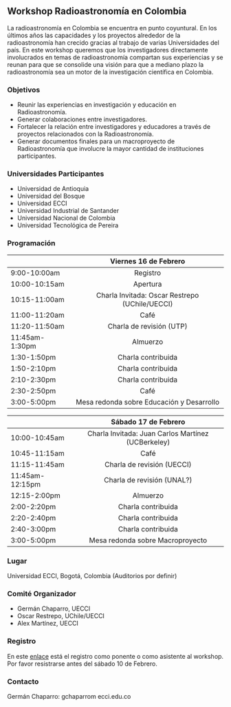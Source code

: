 ## Workshop Radioastronomía en Colombia
La radioastronomía en Colombia se encuentra en punto coyuntural. En los últimos años las capacidades y los proyectos alrededor de la radioastronomía han crecido gracias al trabajo de varias Universidades del país. En este workshop queremos que los investigadores directamente involucrados en temas de radioastronomía compartan sus experiencias y se reunan para que se consolide una visión para que a mediano plazo la radioastronomía sea un motor de la investigación científica en Colombia.

### Objetivos

- Reunir las experiencias en investigación y educación en Radioastronomía.
- Generar colaboraciones entre investigadores.
- Fortalecer la relación entre investigadores y educadores a través de proyectos relacionados con la Radioastronomía.
- Generar documentos finales para un macroproyecto de Radioastronomía que involucre la mayor cantidad de instituciones participantes.

### Universidades Participantes

- Universidad de Antioquia
- Universidad del Bosque
- Universidad ECCI
- Universidad Industrial de Santander
- Universidad Nacional de Colombia
- Universidad Tecnológica de Pereira

### Programación

| |Viernes 16 de Febrero |
| ------------- |:-------------:| 
| 9:00-10:00am  | Registro | 
| 10:00-10:15am    | Apertura      |   
| 10:15-11:00am | Charla Invitada: Oscar Restrepo (UChile/UECCI) |   
| 11:00-11:20am | Café |
| 11:20-11:50am | Charla de revisión (UTP) |
| 11:45am-1:30pm | Almuerzo |
| 1:30-1:50pm | Charla contribuida |
| 1:50-2:10pm | Charla contribuida |
| 2:10-2:30pm | Charla contribuida |
| 2:30-2:50pm | Café |
| 3:00-5:00pm | Mesa redonda sobre Educación y Desarrollo|

| |Sábado 17 de Febrero |
| ------------- |:-------------:| 
| 10:00-10:45am    | Charla Invitada: Juan Carlos Martínez (UCBerkeley) |   
| 10:45-11:15am | Café |   
| 11:15-11:45am | Charla de revisión (UECCI) |
| 11:45am-12:15pm | Charla de revisión (UNAL?) |
| 12:15-2:00pm | Almuerzo |
| 2:00-2:20pm | Charla contribuida |
| 2:20-2:40pm | Charla contribuida |
| 2:40-3:00pm | Charla contribuida |
| 3:00-5:00pm | Mesa redonda sobre Macroproyecto|

### Lugar

Universidad ECCI, Bogotá, Colombia (Auditorios por definir)

### Comité Organizador

- Germán Chaparro, UECCI
- Oscar Restrepo, UChile/UECCI
- Alex Martínez, UECCI

### Registro

En este [enlace](https://docs.google.com/forms/d/e/1FAIpQLSdygd2Sgx9Wd5Gs4Se63Wjz388Wa_7PAV_fwY7XMIJ4Gn2n-w/viewform?usp=sf_link) está el registro como ponente o como asistente al workshop. Por favor resistrarse antes del sábado 10 de Febrero.

### Contacto

Germán Chaparro: gchaparrom ecci.edu.co
